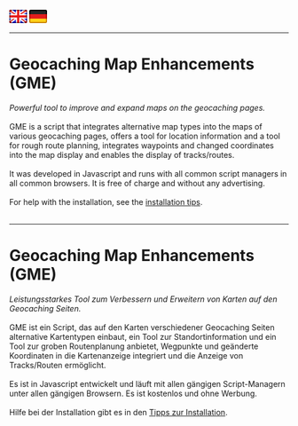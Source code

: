 <a href="#user-content-en" title=""><img src="/images/flag_en.png"></a>
<a href="#user-content-de" title=""><img src="/images/flag_de.png"></a>

---
# Geocaching Map Enhancements (GME) <a id="user-content-en"></a>
*Powerful tool to improve and expand maps on the geocaching pages.*<br><br>
GME is a script that integrates alternative map types into the maps of various geocaching pages, offers a tool for location information and a tool for rough route planning, integrates waypoints and changed coordinates into the map display and enables the display of tracks/routes.<br><br>
It was developed in Javascript and runs with all common script managers in all common browsers. It is free of charge and without any advertising.<br><br>
For help with the installation, see the [installation tips](https://github.com/2Abendsegler/GClh/blob/main/docu/installation_tips.md#en).<br><br>

---
# Geocaching Map Enhancements (GME) <a id="user-content-de"></a>
*Leistungsstarkes Tool zum Verbessern und Erweitern von Karten auf den Geocaching Seiten.*<br><br>
GME ist ein Script, das auf den Karten verschiedener Geocaching Seiten alternative Kartentypen einbaut, ein Tool zur Standortinformation und ein Tool zur groben Routenplanung anbietet, Wegpunkte und geänderte Koordinaten in die Kartenanzeige integriert und die Anzeige von Tracks/Routen ermöglicht.<br><br>
Es ist in Javascript entwickelt und läuft mit allen gängigen Script-Managern unter allen gängigen Browsern. Es ist kostenlos und ohne Werbung.<br><br>
Hilfe bei der Installation gibt es in den [Tipps zur Installation](https://github.com/2Abendsegler/GClh/blob/main/docu/installation_tips.md#de).<br><br>
